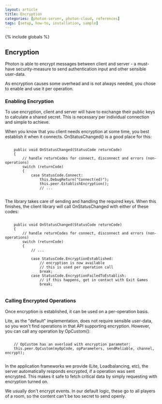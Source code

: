 ```yaml
---
layout: article
title: Encryption
categories: [photon-server, photon-cloud, references]
tags: [setup, how-to, installation, sample]
---
```

{% include globals %}

Encryption
----------

Photon is able to encrypt messages between client and server - a
must-have security-measure to send authentication input and other
sensible user-data.

As encryption causes some overhead and is not always needed, you chose
to enable and use it per operation.

### Enabling Encryption

To use encryption, client and server will have to exchange their public
keys to calculate a shared secret. This is necessary per individual
connection and simple to achieve.

When you know that you client needs encryption at some time, you best
establish it when it connects. OnStatusChanged() is a good place for
this:

~~~~ {.code}
    
    public void OnStatusChanged(StatusCode returnCode)
    {
        // handle returnCodes for connect, disconnect and errors (non-operations)
        switch (returnCode)
        {
            case StatusCode.Connect:
                this.DebugReturn("Connect(ed)");
                this.peer.EstablishEncryption();
                // ...
    
~~~~

The library takes care of sending and handling the required keys. When
this finishes, the client library will call OnStatusChanged with either
of these codes:

~~~~ {.code}
    
    public void OnStatusChanged(StatusCode returnCode)
    {
        // handle returnCodes for connect, disconnect and errors (non-operations)
        switch (returnCode)
        {
            // ... 

            case StatusCode.EncryptionEstablished:
                // encryption is now available
                // this is used per operation call
                break;
            case StatusCode.EncryptionFailedToEstablish:
                // if this happens, get in contact with Exit Games
                break;
    
~~~~

### Calling Encrypted Operations

Once encryption is established, it can be used on a per-operation basis.

Lite, as the "default" implementation, does not require sensible
user-data, so you won't find operations in that API supporting
encryption. However, you can call any operation by OpCustom():

~~~~ {.code}
    
    // OpCustom has an overload with encryption parameter:
    this.peer.OpCustom(myOpCode, opParameters, sendReliable, channel, encrypt);
    
~~~~

In the application frameworks we provide (Lite, Loadbalancing, etc), the
server automatically responds encrypted, if a operation was sent
encrypted. This makes it safe to fetch critical data by simply
requesting with encryption turned on.

We usually don't encrypt events. In our default logic, these go to all
players of a room, so the content can't be too secret to send openly.
